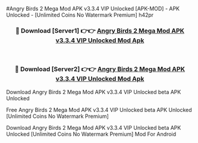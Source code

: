 #Angry Birds 2 Mega Mod APK v3.3.4 VIP Unlocked [APK-MOD] - APK Unlocked - [Unlimited Coins No Watermark Premium] h42pr



<div align="center">

<h3>🔴 Download [Server1] 👉👉 <a href="https://momento.my/?title=Angry_Birds_2_Mega_Mod_APK_v3.3.4_VIP_Unlocked">Angry Birds 2 Mega Mod APK v3.3.4 VIP Unlocked Mod Apk</a></h3><br>

<h3>🔴 Download [Server2] 👉👉 <a href="https://momento.my/?title=Angry_Birds_2_Mega_Mod_APK_v3.3.4_VIP_Unlocked">Angry Birds 2 Mega Mod APK v3.3.4 VIP Unlocked Mod Apk</a></h3>
</div>



Download Angry Birds 2 Mega Mod APK v3.3.4 VIP Unlocked beta APK Unlocked

Free Angry Birds 2 Mega Mod APK v3.3.4 VIP Unlocked beta APK Unlocked [Unlimited Coins No Watermark Premium]

Download Angry Birds 2 Mega Mod APK v3.3.4 VIP Unlocked beta APK Unlocked [Unlimited Coins No Watermark Premium] Mod For Android
